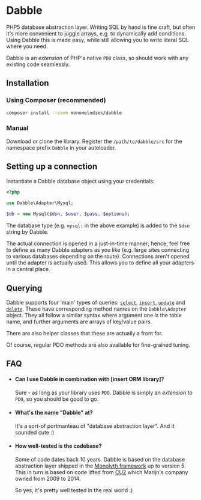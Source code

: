# Dabble
PHP5 database abstraction layer. Writing SQL by hand is fine craft, but often
it's more convenient to juggle arrays, e.g. to dynamically add conditions. Using
Dabble this is made easy, while still allowing you to write literal SQL where
you need.

Dabble is an _extension_ of PHP's native `PDO` class, so should work with any
existing code seamlessly.

## Installation

### Using Composer (recommended)
```bash
composer install --save monomelodies/dabble
```

### Manual
Download or clone the library. Register the `/path/to/dabble/src` for the
namespace prefix `Dabble` in your autoloader.

## Setting up a connection
Instantiate a Dabble database object using your credentials:

```php
<?php
    
use Dabble\Adapter\Mysql;

$db = new Mysql($dsn, $user, $pass, $options);

```

The database type (e.g. `mysql:` in the above example) is added to the `$dsn`
string by Dabble.

The actual connection is opened in a just-in-time manner; hence, feel free to
define as many Dabble adapters as you like (e.g. large sites connecting to
various databases depending on the route). Connections aren't opened until the
adapter is actually used. This allows you to define all your adapters in a
central place.

## Querying
Dabble supports four 'main' types of queries: [`select`](usage/select.md),
[`insert`](usage/insert.md), [`update`](usage/update.md) and
[`delete`](usage/delete.md). These have corresponding method names on the
`Dabble\Adapter` object. They all follow a similar syntax where argument one is
the table name, and further arguments are arrays of key/value pairs.

There are also helper classes that these are actually a front for.

Of course, regular PDO methods are also available for fine-grained tuning.

## FAQ

- #### Can I use Dabble in combination with [insert ORM library]? ####

    Sure - as long as your library uses `PDO`. Dabble is simply an _extension_
    to `PDO`, so you should be good to go.

- #### What's the name "Dabble" at? ####

    It's a sort-of portmanteau of "database abstraction layer". And it sounded
    cute :)

- #### How well-tested is the codebase? ####

    Some of code dates back 10 years. Dabble is based on the database
    abstraction layer shipped in the [Monolyth framework](http://monolyth.monomelodies.nl)
    up to version 5. This in turn is based on code lifted from [CU2](http://www.cu2.nl)
    which Marijn's company owned from 2009 to 2014.

    So yes, it's pretty well tested in the real world :)

